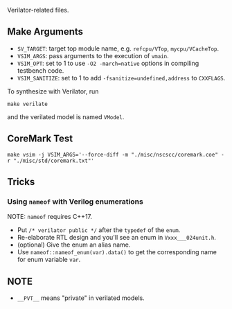 Verilator-related files.

## Make Arguments

* `SV_TARGET`: target top module name, e.g. `refcpu/VTop`, `mycpu/VCacheTop`.
* `VSIM_ARGS`: pass arguments to the execution of `vmain`.
* `VSIM_OPT`: set to 1 to use `-O2 -march=native` options in compiling testbench code.
* `VSIM_SANITIZE`: set to 1 to add `-fsanitize=undefined,address` to `CXXFLAGS`.

To synthesize with Verilator, run

```
make verilate
```

and the verilated model is named `VModel`.

## CoreMark Test

```
make vsim -j VSIM_ARGS='--force-diff -m "./misc/nscscc/coremark.coe" -r "./misc/std/coremark.txt"'
```

## Tricks

### Using `nameof` with Verilog enumerations

NOTE: `nameof` requires C++17.

* Put `/* verilator public */` after the `typedef` of the `enum`.
* Re-elaborate RTL design and you'll see an enum in `Vxxx___024unit.h`.
* (optional) Give the enum an alias name.
* Use `nameof::nameof_enum(var).data()` to get the corresponding name for enum variable `var`.

## NOTE

* `__PVT__` means "private" in verilated models.
